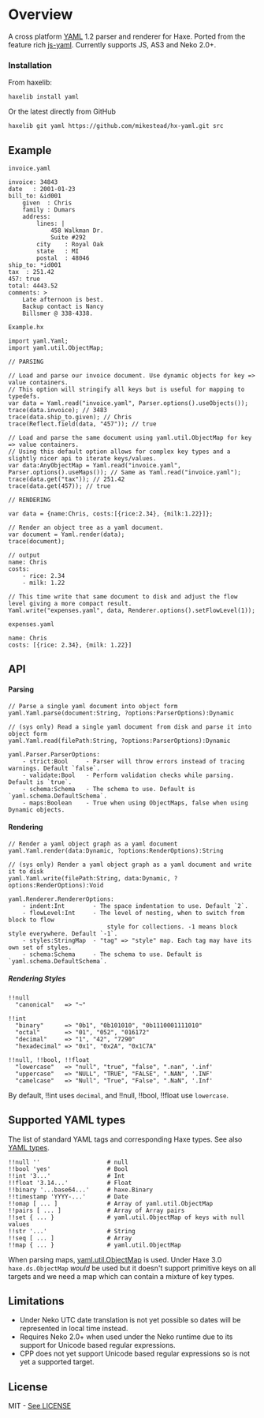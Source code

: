 # Overview

A cross platform [YAML](http://www.yaml.org/) 1.2 parser and renderer for Haxe. Ported from the feature rich
[js-yaml](https://github.com/nodeca/js-yaml). Currently supports JS, AS3 and Neko 2.0+.

### Installation

From haxelib:

	haxelib install yaml
	
Or the latest directly from GitHub

	haxelib git yaml https://github.com/mikestead/hx-yaml.git src
	
## Example

`invoice.yaml`

	invoice: 34843
    date   : 2001-01-23
    bill_to: &id001
        given  : Chris
        family : Dumars
        address:
            lines: |
                458 Walkman Dr.
                Suite #292
            city    : Royal Oak
            state   : MI
            postal  : 48046
    ship_to: *id001
    tax  : 251.42
    457: true
    total: 4443.52
    comments: >
        Late afternoon is best.
        Backup contact is Nancy
        Billsmer @ 338-4338.

`Example.hx`

	import yaml.Yaml;
	import yaml.util.ObjectMap;
	
	// PARSING
	
	// Load and parse our invoice document. Use dynamic objects for key => value containers.
	// This option will stringify all keys but is useful for mapping to typedefs.
	var data = Yaml.read("invoice.yaml", Parser.options().useObjects());
	trace(data.invoice); // 3483
	trace(data.ship_to.given); // Chris
	trace(Reflect.field(data, "457")); // true
	
	// Load and parse the same document using yaml.util.ObjectMap for key => value containers.
	// Using this default option allows for complex key types and a slightly nicer api to iterate keys/values.
	var data:AnyObjectMap = Yaml.read("invoice.yaml", Parser.options().useMaps()); // Same as Yaml.read("invoice.yaml");
	trace(data.get("tax")); // 251.42
	trace(data.get(457)); // true

	// RENDERING
	
	var data = {name:Chris, costs:[{rice:2.34}, {milk:1.22}]};
	
	// Render an object tree as a yaml document.
	var document = Yaml.render(data);
	trace(document);
	
	// output
	name: Chris
	costs: 
		- rice: 2.34
		- milk: 1.22
	
	// This time write that same document to disk and adjust the flow level giving a more compact result.
	Yaml.write("expenses.yaml", data, Renderer.options().setFlowLevel(1));
	
`expenses.yaml`

	name: Chris
	costs: [{rice: 2.34}, {milk: 1.22}]


## API

#### Parsing

	// Parse a single yaml document into object form
	yaml.Yaml.parse(document:String, ?options:ParserOptions):Dynamic
	
	// (sys only) Read a single yaml document from disk and parse it into object form
	yaml.Yaml.read(filePath:String, ?options:ParserOptions):Dynamic
	
	yaml.Parser.ParserOptions:
		- strict:Bool     - Parser will throw errors instead of tracing warnings. Default `false`.
        - validate:Bool   - Perform validation checks while parsing. Default is `true`.
        - schema:Schema   - The schema to use. Default is `yaml.schema.DefaultSchema`.
        - maps:Boolean    - True when using ObjectMaps, false when using Dynamic objects.

#### Rendering

	// Render a yaml object graph as a yaml document
	yaml.Yaml.render(data:Dynamic, ?options:RenderOptions):String
	
	// (sys only) Render a yaml object graph as a yaml document and write it to disk
	yaml.Yaml.write(filePath:String, data:Dynamic, ?options:RenderOptions):Void
	
	yaml.Renderer.RendererOptions:
		- indent:Int        - The space indentation to use. Default `2`.
		- flowLevel:Int     - The level of nesting, when to switch from block to flow 
								style for collections. -1 means block style everywhere. Default `-1`.
		- styles:StringMap  - "tag" => "style" map. Each tag may have its own set of styles.
		- schema:Schema     - The schema to use. Default is `yaml.schema.DefaultSchema`.

##### Rendering Styles

``` none
!!null
  "canonical"   => "~"

!!int
  "binary"      => "0b1", "0b101010", "0b1110001111010"
  "octal"       => "01", "052", "016172"
  "decimal"     => "1", "42", "7290"
  "hexadecimal" => "0x1", "0x2A", "0x1C7A"

!!null, !!bool, !!float
  "lowercase"   => "null", "true", "false", ".nan", '.inf'
  "uppercase"   => "NULL", "TRUE", "FALSE", ".NAN", '.INF'
  "camelcase"   => "Null", "True", "False", ".NaN", '.Inf'
```

By default, !!int uses `decimal`, and !!null, !!bool, !!float use `lowercase`.

## Supported YAML types

The list of standard YAML tags and corresponding Haxe types. See also
[YAML types](http://yaml.org/type/).

```
!!null ''                   # null
!!bool 'yes'                # Bool
!!int '3...'                # Int
!!float '3.14...'           # Float
!!binary '...base64...'     # haxe.Binary
!!timestamp 'YYYY-...'      # Date
!!omap [ ... ]              # Array of yaml.util.ObjectMap
!!pairs [ ... ]             # Array of Array pairs
!!set { ... }               # yaml.util.ObjectMap of keys with null values
!!str '...'                 # String
!!seq [ ... ]               # Array
!!map { ... }               # yaml.util.ObjectMap
```

When parsing maps, [yaml.util.ObjectMap](https://github.com/mikestead/hx-yaml/blob/master/src/yaml/util/ObjectMap.hx) 
is used. Under Haxe 3.0 `haxe.ds.ObjectMap` *would* be used but it doesn't support primitive
keys on all targets and we need a map which can contain a mixture of key types.

## Limitations

- Under Neko UTC date translation is not yet possible so dates will be represented in local time instead.
- Requires Neko 2.0+ when used under the Neko runtime due to its support for Unicode based regular expressions.
- CPP does not yet support Unicode based regular expressions so is not yet a supported target.

## License

MIT - [See LICENSE](https://github.com/mikestead/hx-yaml/blob/master/LICENSE) 
